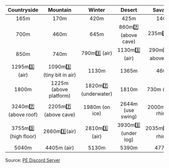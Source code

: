 Countryside | Mountain | Winter | Desert | Savanna  
:--: | :--: | :--: | :--: | :--:
165m |  170m |  420m |  425m |  140m  
 700m |  460m |  645m |  860m7️⃣ (above cave) |  235m3️⃣ (air)  
 850m |  740m |  790m3️⃣ (air) |  1130m3️⃣ (air) |  290m7️⃣ (fly above tree)  
 1295m3️⃣ (air) |  1090m3️⃣ (tiny bit in air) |  1130m |  1365m |  460m  
 1800m |  1225m (above platform) |  1820m7️⃣ (underwater) |  1810m |  730m (water)  
 3240m7️⃣ (above roof) |  2205m7️⃣ (above cave) |  1980m (on ice) |  2644m (use swing) |  2000m (after rhino)  
 3755m3️⃣ (high floor) |  2660m3️⃣(air) |  2810m3️⃣ (air) |  3930m3️⃣ (under log) |  2035m3️⃣(after rhino)  
 5040m |  4405m (air) |  5130m |  5390m |  4775m  

Source: [PE Discord Server](https://discord.gg/w29PA2H3M4)

